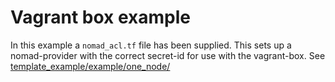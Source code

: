 # Vagrant box example

In this example a `nomad_acl.tf` file has been supplied. This sets up a nomad-provider with the correct secret-id for use with the vagrant-box. See [template_example/example/one_node/](../../template_example/example/one_node/)